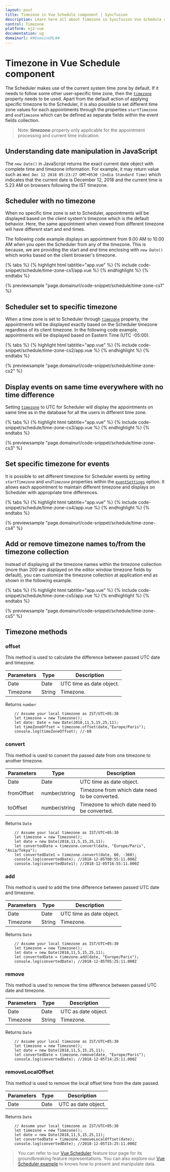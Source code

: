 ```yaml
---
layout: post
title: Timezone in Vue Schedule component | Syncfusion
description: Learn here all about Timezone in Syncfusion Vue Schedule component of Syncfusion Essential JS 2 and more.
control: Timezone 
platform: ej2-vue
documentation: ug
domainurl: ##DomainURL##
---
```


# Timezone in Vue Schedule component

The Scheduler makes use of the current system time zone by default. If it needs to follow some other user-specific time zone, then the [`timezone`](../api/schedule#timezone) property needs to be used. Apart from the default action of applying specific timezone to the Scheduler, it is also possible to set different time zone values for each appointments through the properties `startTimezone` and `endTimezone` which can be defined as separate fields within the event fields collection.

>Note: **timezone** property only applicable for the appointment processing and current time indication.

## Understanding date manipulation in JavaScript

The `new Date()` in JavaScript returns the exact current date object with complete time and timezone information. For example, it may return value such as `Wed Dec 12 2018 05:23:27 GMT+0530 (India Standard Time)` which indicates that the current date is December 12, 2018 and the current time is 5.23 AM on browsers following the IST timezone.

## Scheduler with no timezone

When no specific time zone is set to Scheduler, appointments will be displayed based on the client system's timezone which is the default behavior. Here, the same appointment when viewed from different timezone will have different start and end times.

The following code example displays an appointment from 9.00 AM to 10.00 AM when you open the Scheduler from any of the timezone. This is because, we are providing the start and end time enclosing with `new Date()` which works based on the client browser's timezone.

{% tabs %}
{% highlight html tabtitle="app.vue" %}
{% include code-snippet/schedule/time-zone-cs1/app.vue %}
{% endhighlight %}
{% endtabs %}
        
{% previewsample "page.domainurl/code-snippet/schedule/time-zone-cs1" %}

## Scheduler set to specific timezone

When a time zone is set to Scheduler through [`timezone`](../api/schedule#timezone) property, the appointments will be displayed exactly based on the Scheduler timezone regardless of its client timezone. In the following code example, appointments will be displayed based on Eastern Time (UTC -05:00).

{% tabs %}
{% highlight html tabtitle="app.vue" %}
{% include code-snippet/schedule/time-zone-cs2/app.vue %}
{% endhighlight %}
{% endtabs %}
        
{% previewsample "page.domainurl/code-snippet/schedule/time-zone-cs2" %}

## Display events on same time everywhere with no time difference

Setting [`timezone`](../api/schedule#timezone) to UTC for Scheduler will display the appointments on same time as in the database for all the users in different time zone.

{% tabs %}
{% highlight html tabtitle="app.vue" %}
{% include code-snippet/schedule/time-zone-cs3/app.vue %}
{% endhighlight %}
{% endtabs %}
        
{% previewsample "page.domainurl/code-snippet/schedule/time-zone-cs3" %}

## Set specific timezone for events

It is possible to set different timezone for Scheduler events by setting `startTimezone` and `endTimezone` properties within the [`eventSettings`](../api/schedule/eventSettings/) option. It allows each appointment to maintain different timezone and displays on Scheduler with appropriate time differences.

{% tabs %}
{% highlight html tabtitle="app.vue" %}
{% include code-snippet/schedule/time-zone-cs4/app.vue %}
{% endhighlight %}
{% endtabs %}
        
{% previewsample "page.domainurl/code-snippet/schedule/time-zone-cs4" %}

## Add or remove timezone names to/from the timezone collection

Instead of displaying all the timezone names within the timezone collection (more than 200 are displayed on the editor window timezone fields by default), you can customize the timezone collection at application end as shown in the following example.

{% tabs %}
{% highlight html tabtitle="app.vue" %}
{% include code-snippet/schedule/time-zone-cs5/app.vue %}
{% endhighlight %}
{% endtabs %}
        
{% previewsample "page.domainurl/code-snippet/schedule/time-zone-cs5" %}

## Timezone methods

### offset

This method is used to calculate the difference between passed UTC date and timezone.

| Parameters | Type | Description |
|------------|------|-------------|
| Date | Date | UTC time as date object.|
| Timezone | String | Timezone.|

Returns `number`

```
    // Assume your local timezone as IST/UTC+05:30
    let timezone = new Timezone();
    let date: Date = new Date(2018,11,5,15,25,11);
    let timeZoneOffset = timezone.offset(date,"Europe/Paris");
    console.log(timeZoneOffset); //-60
```

### convert

This method is used to convert the passed date from one timezone to another timezone.

| Parameters | Type | Description |
|------------|------|-------------|
| Date | Date | UTC time as date object.|
| fromOffset | number/string | Timezone from which date need to be converted.|
| toOffset | number/string | Timezone to which date need to be converted.|

Returns `Date`

```
    // Assume your local timezone as IST/UTC+05:30
    let timezone = new Timezone();
    let date = new Date(2018,11,5,15,25,11);
    let convertedDate = timezone.convert(date, "Europe/Paris", "Asia/Tokya");
    let convertedDate1 = timezone.convert(date, 60, -360);
    console.log(convertedDate); //2018-12-05T08:55:11.000Z
    console.log(convertedDate1); //2018-12-05T16:55:11.000Z
```

### add

This method is used to add the time difference between passed UTC date and timezone.

| Parameters | Type | Description |
|------------|------|-------------|
| Date | Date | UTC time as date object.|
| Timezone | String | Timezone.|

Returns `Date`

```
    // Assume your local timezone as IST/UTC+05:30
    let timezone = new Timezone();
    let date = new Date(2018,11,5,15,25,11);
    let convertedDate = timezone.add(date, "Europe/Paris");
    console.log(convertedDate); //2018-12-05T05:25:11.000Z
```

### remove

This method is used to remove the time difference between passed UTC date and timezone.

| Parameters | Type | Description |
|------------|------|-------------|
| Date | Date | UTC as date object.|
| Timezone | String | Timezone.|

Returns `Date`

```
    // Assume your local timezone as IST/UTC+05:30
    let timezone = new Timezone();
    let date = new Date(2018,11,5,15,25,11);
    let convertedDate = timezone.remove(date, "Europe/Paris");
    console.log(convertedDate); //2018-12-05T14:25:11.000Z
```

### removeLocalOffset

This method is used to remove the local offset time from the date passed.

| Parameters | Type | Description |
|------------|------|-------------|
| Date | Date | UTC as date object.|

Returns `Date`

```
    // Assume your local timezone as IST/UTC+05:30
    let timezone = new Timezone();
    let date = new Date(2018,11,5,15,25,11);
    let convertedDate = timezone.removeLocalOffset(date);
    console.log(convertedDate); //2018-12-05T15:25:11.000Z
```

> You can refer to our [Vue Scheduler](https://www.syncfusion.com/vue-ui-components/vue-scheduler) feature tour page for its groundbreaking feature representations. You can also explore our [Vue Scheduler example](https://ej2.syncfusion.com/vue/demos/#/material/schedule/overview.html) to knows how to present and manipulate data.